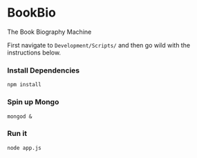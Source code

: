 # BookBio
The Book Biography Machine

First navigate to ```Development/Scripts/``` and then go wild with the instructions below.

### Install Dependencies
```
npm install
```

### Spin up Mongo
```
mongod &
```
### Run it
```
node app.js
```
